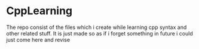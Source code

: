 # CppLearning
The repo consist of the files which i create while learning cpp syntax and other related stuff. It is just made so as if i forget something in future i could just come here and revise

